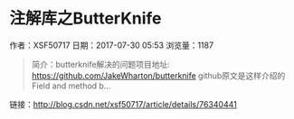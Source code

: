 # 注解库之ButterKnife
作者：XSF50717
日期：2017-07-30 05:53
浏览量：1187
> 简介：butterknife解决的问题项目地址: https://github.com/JakeWharton/butterknife github原文是这样介绍的
  Field and method b...

 链接：http://blog.csdn.net/xsf50717/article/details/76340441
